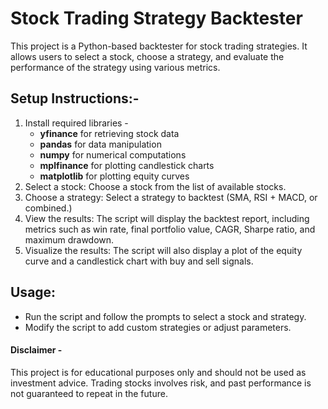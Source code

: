 # **Stock Trading Strategy Backtester**

This project is a Python-based backtester for stock trading strategies. It allows users to select a stock, choose a strategy, and evaluate 
the performance of the strategy using various metrics.


## **Setup Instructions**:-
1) Install required libraries -
    - **yfinance** for retrieving stock data
    - **pandas** for data manipulation
    - **numpy** for numerical computations
    - **mplfinance** for plotting candlestick charts
    - **matplotlib** for plotting equity curves
2) Select a stock: Choose a stock from the list of available stocks.
3) Choose a strategy: Select a strategy to backtest (SMA, RSI + MACD, or combined.)
4) View the results: The script will display the backtest report, including metrics such as win rate, final portfolio value, CAGR, Sharpe 
ratio, and maximum drawdown.
5) Visualize the results: The script will also display a plot of the equity curve and a candlestick chart with buy and sell signals.


## **Usage**:
- Run the script and follow the prompts to select a stock and strategy.
- Modify the script to add custom strategies or adjust parameters.


#### **Disclaimer** -
This project is for educational purposes only and should not be used as investment advice. Trading stocks involves risk, and past performance is not guaranteed to repeat in the future.
